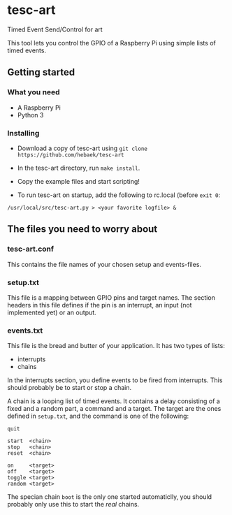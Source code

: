 # tesc-art
Timed Event Send/Control for art

This tool lets you control the GPIO of a Raspberry Pi using simple lists of timed events.

## Getting started

### What you need
* A Raspberry Pi
* Python 3

### Installing
* Download a copy of tesc-art using `git clone https://github.com/hebaek/tesc-art`
* In the tesc-art directory, run `make install`.
* Copy the example files and start scripting!

* To run tesc-art on startup, add the following to rc.local (before `exit 0`:
```
/usr/local/src/tesc-art.py > <your favorite logfile> &
```

## The files you need to worry about

### tesc-art.conf
This contains the file names of your chosen setup and events-files.

### setup.txt
This file is a mapping between GPIO pins and target names.
The section headers in this file defines if the pin is an interrupt, an input (not implemented yet) or an output.

### events.txt
This file is the bread and butter of your application. It has two types of lists:
* interrupts
* chains

In the interrupts section, you define events to be fired from interrupts. This should probably be to start or stop a chain.

A chain is a looping list of timed events. It contains a delay consisting of a fixed and a random part, a command and a target.
The target are the ones defined in `setup.txt`, and the command is one of the following:
```
quit

start  <chain>
stop   <chain>
reset  <chain>

on     <target>
off    <target>
toggle <target>
random <target>
```

The specian chain `boot` is the only one started automaticlly, you should probably only use this to start the _real_ chains.
